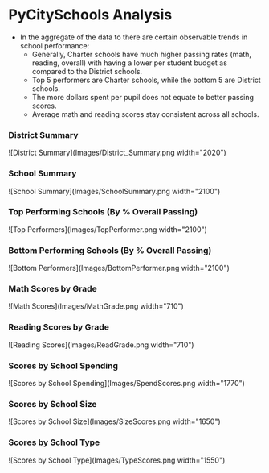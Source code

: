 # PyCitySchools Analysis


* In the aggregate of the data to there are certain observable trends in school performance:
  * Generally, Charter schools have much higher passing rates (math, reading, overall) with having a lower per student budget as compared to the District schools.
   * Top 5 performers are Charter schools, while the bottom 5 are District schools.
  * The more dollars spent per pupil does not equate to better passing scores.
  * Average math and reading scores stay consistent across all schools.

 
### District Summary

![District Summary](Images/District_Summary.png width="2020")



### School Summary

![School Summary](Images/SchoolSummary.png width="2100")



### Top Performing Schools (By % Overall Passing)

![Top Performers](Images/TopPerformer.png width="2100")



### Bottom Performing Schools (By % Overall Passing)

![Bottom Performers](Images/BottomPerformer.png width="2100")



### Math Scores by Grade

![Math Scores](Images/MathGrade.png width="710")



### Reading Scores by Grade

![Reading Scores](Images/ReadGrade.png width="710")



### Scores by School Spending

![Scores by School Spending](Images/SpendScores.png width="1770")


  
### Scores by School Size

![Scores by School Size](Images/SizeScores.png width="1650")



### Scores by School Type

![Scores by School Type](Images/TypeScores.png width="1550")


